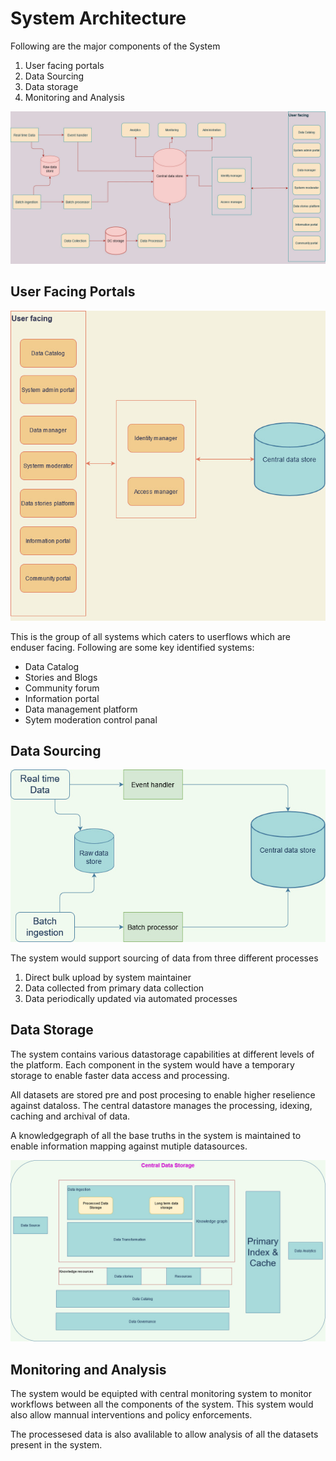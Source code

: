 # System Architecture

Following are the major components of the System

1. User facing portals
2. Data Sourcing
3. Data storage
4. Monitoring and Analysis

![1](./assets/big_picture.jpg)

## User Facing Portals
![1](./assets/portals.jpg)

This is the group of all systems which caters to userflows which are enduser facing. Following are some key identified systems:

- Data Catalog
- Stories and Blogs
- Community forum
- Information portal
- Data management platform
- Sytem moderation control panal


## Data Sourcing
![1](./assets/data_source.jpg)

The system would support sourcing of data from three different processes
1. Direct bulk upload by system maintainer
2. Data collected from primary data collection
3. Data periodically updated via automated processes

## Data Storage
The system contains various datastorage capabilities at different levels of the platform. Each component in the system would have a temporary storage to enable faster data access and processing. 

All datasets are stored pre and post procesing to enable higher reselience against dataloss. The central datastore manages the processing, idexing, caching and archival of data.

A knowledgegraph of all the base truths in the system is maintained to enable information mapping against mutiple datasources.

![1](./assets/storage.jpg)


## Monitoring and Analysis
The system would be equipted with central monitoring system to monitor workflows between all the components of the system. This system would also allow mannual interventions and policy enforcements.

The processesed data is also avalilable to allow analysis of all the datasets present in the system.
